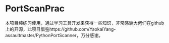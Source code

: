 # PortScanPrac

本项目纯练习使用，通过学习工具开发来获得一些知识，非常感谢大佬们在github上的开源，此项目借鉴https://github.com/YaokaiYang-assaultmaster/PythonPortScanner，万分感谢。